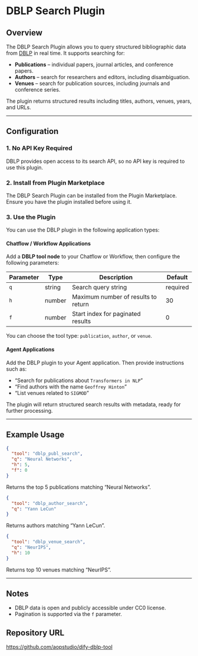 # DBLP Search Plugin

## Overview

The DBLP Search Plugin allows you to query structured bibliographic data from [DBLP](https://dblp.org/) in real time. It supports searching for:

* **Publications** – individual papers, journal articles, and conference papers.
* **Authors** – search for researchers and editors, including disambiguation.
* **Venues** – search for publication sources, including journals and conference series.

The plugin returns structured results including titles, authors, venues, years, and URLs.

---

## Configuration

### 1. No API Key Required

DBLP provides open access to its search API, so no API key is required to use this plugin.

### 2. Install from Plugin Marketplace

The DBLP Search Plugin can be installed from the Plugin Marketplace. Ensure you have the plugin installed before using it.

### 3. Use the Plugin

You can use the DBLP plugin in the following application types:

#### Chatflow / Workflow Applications

Add a **DBLP tool node** to your Chatflow or Workflow, then configure the following parameters:

| Parameter | Type   | Description                         | Default  |
| --------- | ------ | ----------------------------------- | -------- |
| `q`       | string | Search query string                 | required |
| `h`       | number | Maximum number of results to return | 30       |
| `f`       | number | Start index for paginated results   | 0        |

You can choose the tool type: `publication`, `author`, or `venue`.

#### Agent Applications

Add the DBLP plugin to your Agent application. Then provide instructions such as:

* “Search for publications about `Transformers in NLP`”
* “Find authors with the name `Geoffrey Hinton`”
* “List venues related to `SIGMOD`”

The plugin will return structured search results with metadata, ready for further processing.

---

## Example Usage

```json
{
  "tool": "dblp_publ_search",
  "q": "Neural Networks",
  "h": 5,
  "f": 0
}
```

Returns the top 5 publications matching “Neural Networks”.

```json
{
  "tool": "dblp_author_search",
  "q": "Yann LeCun"
}
```

Returns authors matching “Yann LeCun”.

```json
{
  "tool": "dblp_venue_search",
  "q": "NeurIPS",
  "h": 10
}
```

Returns top 10 venues matching “NeurIPS”.

---

## Notes

* DBLP data is open and publicly accessible under CC0 license.
* Pagination is supported via the `f` parameter.

## Repository URL
https://github.com/aopstudio/dify-dblp-tool